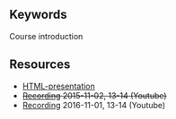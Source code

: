 ## Keywords
Course introduction

## Resources
- [HTML-presentation](https://rawgit.com/1dv022/syllabus/master/lectures/00/index.html#/)
- ~~[Recording](https://youtu.be/CaxatFH2WmQ) 2015-11-02, 13-14 (Youtube)~~
- [Recording](https://youtu.be/WhokAMMWFoA) 2016-11-01, 13-14 (Youtube)
